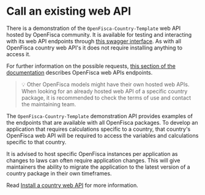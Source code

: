 # Call an existing web API

There is a demonstration of the `OpenFisca-Country-Template` web API hosted by OpenFisca community. It is available for testing and interacting with its web API endpoints through [this swagger interface](https://legislation.demo.openfisca.org/swagger). As with all OpenFisca country web API's it does not require installing anything to access it.

For further information on the possible requests, [this section of the documentation](./../openfisca-web-api/endpoints.md) describes OpenFisca web APIs endpoints.

> 💡 Other OpenFisca models might have their own hosted web APIs. When looking for an already hosted web API of a specific country package, it is recommended to check the terms of use and contact the maintaining team.

The `OpenFisca-Country-Template` demonstration API provides examples of the endpoints that are available with all OpenFisca packages. To develop an application that requires calculations specific to a country, that country's OpenFisca web API will be required to access the variables and calculations specific to that country.

It is advised to host specific OpenFisca instances per application as changes to laws can often require application changes. This will give maintainers the ability to migrate the application to the latest version of a country package in their own timeframes.

Read [Install a country web API](./install-country-web-api.md) for more information.
